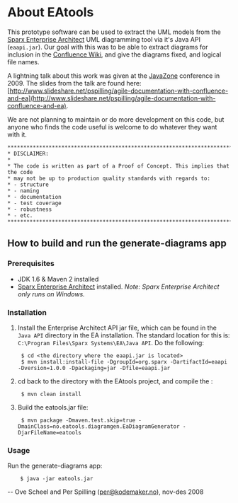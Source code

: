 About EAtools
=============

This prototype software can be used to extract the UML models from the
[Sparx Enterprise Architect](http://www.sparxsystems.com/products/ea/index.html) UML diagramming tool via it's Java
API (`eaapi.jar`). Our goal with this was to be able to extract diagrams for inclusion in the
[Confluence Wiki](http://www.atlassian.com/software/confluence), and give the diagrams fixed, and logical file names.

A lightning talk about this work was given at the [JavaZone](www.javazone.no) conference in 2009. The slides from the talk are found here: [http://www.slideshare.net/pspilling/agile-documentation-with-confluence-and-ea](http://www.slideshare.net/pspilling/agile-documentation-with-confluence-and-ea).

We are not planning to maintain or do more development on this code, but anyone who finds the code useful is welcome to
do whatever they want with it. 

    *******************************************************************************
    * DISCLAIMER:
    *
    * The code is written as part of a Proof of Concept. This implies that the code
    * may not be up to production quality standards with regards to:
    * - structure
    * - naming
    * - documentation
    * - test coverage
    * - robustness
    * - etc.
    *******************************************************************************

How to build and run the generate-diagrams app
----------------------------------------------

### Prerequisites

* JDK 1.6 & Maven 2 installed
* [Sparx Enterprise Architect](http://www.sparxsystems.com/products/ea/index.html) installed. *Note: Sparx Enterprise
Architect only runs on Windows.*

### Installation

1. Install the Enterprise Architect API jar file, which can be found in the `Java API` directory in the EA
installation. The standard location for this is: `C:\Program Files\Sparx Systems\EA\Java API`. Do the following:

        $ cd <the directory where the eaapi.jar is located>
        $ mvn install:install-file -DgroupId=org.sparx -DartifactId=eaapi -Dversion=1.0.0 -Dpackaging=jar -Dfile=eaapi.jar

2. cd back to the directory with the EAtools project, and compile the :

        $ mvn clean install

3. Build the eatools.jar file:

        $ mvn package -Dmaven.test.skip=true -DmainClass=no.eatools.diagramgen.EaDiagramGenerator -DjarFileName=eatools

### Usage

Run the generate-diagrams app:

        $ java -jar eatools.jar

--
Ove Scheel and Per Spilling (per@kodemaker.no), nov-des 2008
